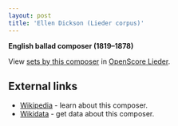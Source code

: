 ```yaml
---
layout: post
title: 'Ellen Dickson (Lieder corpus)'
---
```


__English ballad composer (1819–1878)__

View [sets by this composer] in [OpenScore Lieder].

[sets by this composer]: https://musescore.com/openscore-lieder-corpus/sets?order=title&text=Dickson,+Ellen
[OpenScore Lieder]: https://musescore.com/openscore-lieder-corpus

## External links

- [Wikipedia] - learn about this composer.
- [Wikidata] - get data about this composer.

[Wikipedia]: https://en.wikipedia.org/wiki/Ellen_Dickson
[Wikidata]: https://www.wikidata.org/wiki/Q5364812
